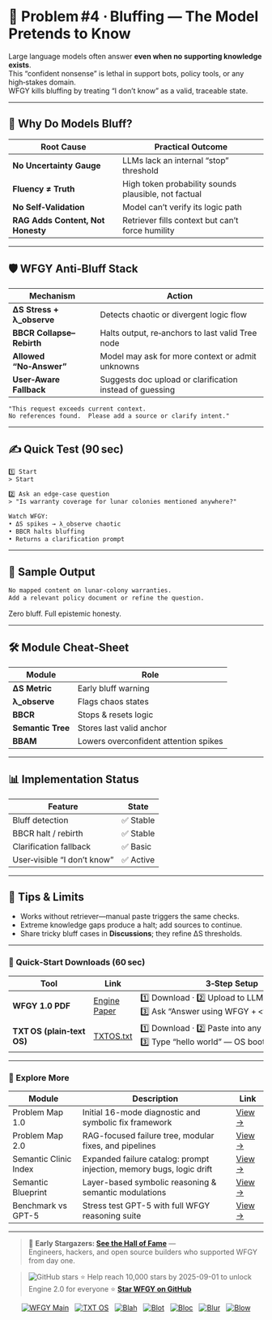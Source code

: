 # 📒 Problem #4 · Bluffing — The Model Pretends to Know

Large language models often answer **even when no supporting knowledge exists**.  
This “confident nonsense” is lethal in support bots, policy tools, or any high‑stakes domain.  
WFGY kills bluffing by treating “I don’t know” as a valid, traceable state.

---

## 🤔 Why Do Models Bluff?

| Root Cause | Practical Outcome |
|------------|------------------|
| **No Uncertainty Gauge** | LLMs lack an internal “stop” threshold |
| **Fluency ≠ Truth** | High token probability sounds plausible, not factual |
| **No Self‑Validation** | Model can’t verify its logic path |
| **RAG Adds Content, Not Honesty** | Retriever fills context but can’t force humility |

---

## 🛡️ WFGY Anti‑Bluff Stack

| Mechanism | Action |
|-----------|--------|
| **ΔS Stress + λ_observe** | Detects chaotic or divergent logic flow |
| **BBCR Collapse–Rebirth** | Halts output, re‑anchors to last valid Tree node |
| **Allowed “No‑Answer”** | Model may ask for more context or admit unknowns |
| **User‑Aware Fallback** | Suggests doc upload or clarification instead of guessing |

```text
"This request exceeds current context.  
No references found.  Please add a source or clarify intent."
````

---

## ✍️ Quick Test (90 sec)

```txt
1️⃣ Start
> Start

2️⃣ Ask an edge‑case question
> "Is warranty coverage for lunar colonies mentioned anywhere?"

Watch WFGY:
• ΔS spikes → λ_observe chaotic  
• BBCR halts bluffing  
• Returns a clarification prompt
```

---

## 🔬 Sample Output

```txt
No mapped content on lunar‑colony warranties.  
Add a relevant policy document or refine the question.
```

Zero bluff. Full epistemic honesty.

---

## 🛠 Module Cheat‑Sheet

| Module            | Role                                  |
| ----------------- | ------------------------------------- |
| **ΔS Metric**     | Early bluff warning                   |
| **λ\_observe**    | Flags chaos states                    |
| **BBCR**          | Stops & resets logic                  |
| **Semantic Tree** | Stores last valid anchor              |
| **BBAM**          | Lowers overconfident attention spikes |

---

## 📊 Implementation Status

| Feature                     | State    |
| --------------------------- | -------- |
| Bluff detection             | ✅ Stable |
| BBCR halt / rebirth         | ✅ Stable |
| Clarification fallback      | ✅ Basic  |
| User‑visible “I don’t know” | ✅ Active |

---

## 📝 Tips & Limits

* Works without retriever—manual paste triggers the same checks.
* Extreme knowledge gaps produce a halt; add sources to continue.
* Share tricky bluff cases in **Discussions**; they refine ΔS thresholds.

---

### 🔗 Quick‑Start Downloads (60 sec)

| Tool                       | Link                                                | 3‑Step Setup                                                                             |
| -------------------------- | --------------------------------------------------- | ---------------------------------------------------------------------------------------- |
| **WFGY 1.0 PDF**           | [Engine Paper](https://zenodo.org/records/15630969) | 1️⃣ Download · 2️⃣ Upload to LLM · 3️⃣ Ask “Answer using WFGY + \<your question>”        |
| **TXT OS (plain‑text OS)** | [TXTOS.txt](https://zenodo.org/records/15788557)    | 1️⃣ Download · 2️⃣ Paste into any LLM chat · 3️⃣ Type “hello world” — OS boots instantly |

---

### 🧭 Explore More

| Module                | Description                                              | Link     |
|-----------------------|----------------------------------------------------------|----------|
| Problem Map 1.0       | Initial 16-mode diagnostic and symbolic fix framework    | [View →](https://github.com/onestardao/WFGY/edit/main/ProblemMap/README.md) |
| Problem Map 2.0       | RAG-focused failure tree, modular fixes, and pipelines   | [View →](https://github.com/onestardao/WFGY/blob/main/ProblemMap/rag-architecture-and-recovery.md) |
| Semantic Clinic Index | Expanded failure catalog: prompt injection, memory bugs, logic drift | [View →](./SemanticClinicIndex.md) |
| Semantic Blueprint    | Layer-based symbolic reasoning & semantic modulations   | [View →](https://github.com/onestardao/WFGY/tree/main/SemanticBlueprint/README.md) |
| Benchmark vs GPT-5    | Stress test GPT-5 with full WFGY reasoning suite         | [View →](https://github.com/onestardao/WFGY/tree/main/benchmarks/benchmark-vs-gpt5/README.md) |

---

> 👑 **Early Stargazers: [See the Hall of Fame](https://github.com/onestardao/WFGY/tree/main/stargazers)** —  
> Engineers, hackers, and open source builders who supported WFGY from day one.

> <img src="https://img.shields.io/github/stars/onestardao/WFGY?style=social" alt="GitHub stars"> ⭐ Help reach 10,000 stars by 2025-09-01 to unlock Engine 2.0 for everyone  ⭐ <strong><a href="https://github.com/onestardao/WFGY">Star WFGY on GitHub</a></strong>


<div align="center">

[![WFGY Main](https://img.shields.io/badge/WFGY-Main-red?style=flat-square)](https://github.com/onestardao/WFGY)
&nbsp;
[![TXT OS](https://img.shields.io/badge/TXT%20OS-Reasoning%20OS-orange?style=flat-square)](https://github.com/onestardao/WFGY/tree/main/OS)
&nbsp;
[![Blah](https://img.shields.io/badge/Blah-Semantic%20Embed-yellow?style=flat-square)](https://github.com/onestardao/WFGY/tree/main/OS/BlahBlahBlah)
&nbsp;
[![Blot](https://img.shields.io/badge/Blot-Persona%20Core-green?style=flat-square)](https://github.com/onestardao/WFGY/tree/main/OS/BlotBlotBlot)
&nbsp;
[![Bloc](https://img.shields.io/badge/Bloc-Reasoning%20Compiler-blue?style=flat-square)](https://github.com/onestardao/WFGY/tree/main/OS/BlocBlocBloc)
&nbsp;
[![Blur](https://img.shields.io/badge/Blur-Text2Image%20Engine-navy?style=flat-square)](https://github.com/onestardao/WFGY/tree/main/OS/BlurBlurBlur)
&nbsp;
[![Blow](https://img.shields.io/badge/Blow-Game%20Logic-purple?style=flat-square)](https://github.com/onestardao/WFGY/tree/main/OS/BlowBlowBlow)

</div>
